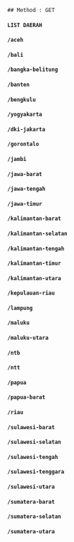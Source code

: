 `## Method : GET`
#### `LIST DAERAH`

#### `/aceh`
#### `/bali`
#### `/bangka-belitung`
#### `/banten`
#### `/bengkulu`
#### `/yogyakarta`
#### `/dki-jakarta`
#### `/gorontalo`
#### `/jambi`
#### `/jawa-barat`
#### `/jawa-tengah`
#### `/jawa-timur`
#### `/kalimantan-barat`
#### `/kalimantan-selatan`
#### `/kalimantan-tengah`
#### `/kalimantan-timur`
#### `/kalimantan-utara`
#### `/kepulauan-riau`
#### `/lampung`
#### `/maluku`
#### `/maluku-utara`
#### `/ntb`
#### `/ntt`
#### `/papua`
#### `/papua-barat`
#### `/riau`
#### `/sulawesi-barat`
#### `/sulawesi-selatan`
#### `/sulawesi-tengah`
#### `/sulawesi-tenggara`
#### `/sulawesi-utara`
#### `/sumatera-barat`
#### `/sumatera-selatan`
#### `/sumatera-utara`
